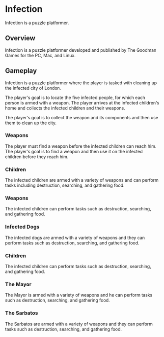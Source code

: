 # Infection

Infection is a puzzle platformer.

## Overview

Infection is a puzzle platformer developed and published by The Goodman Games for the PC, Mac, and Linux.

## Gameplay

Infection is a puzzle platformer where the player is tasked with cleaning up the infected city of London.

The player's goal is to locate the five infected people, for which each person is armed with a weapon. The player arrives at the infected children's home and collects the infected children and their weapons.

The player's goal is to collect the weapon and its components and then use them to clean up the city.

### Weapons

The player must find a weapon before the infected children can reach him. The player's goal is to find a weapon and then use it on the infected children before they reach him.

### Children

The infected children are armed with a variety of weapons and can perform tasks including destruction, searching, and gathering food.

### Weapons

The infected children can perform tasks such as destruction, searching, and gathering food.

### Infected Dogs

The infected dogs are armed with a variety of weapons and they can perform tasks such as destruction, searching, and gathering food.

### Children

The infected children can perform tasks such as destruction, searching, and gathering food.

### The Mayor

The Mayor is armed with a variety of weapons and he can perform tasks such as destruction, searching, and gathering food.

### The Sarbatos

The Sarbatos are armed with a variety of weapons and they can perform tasks such as destruction, searching, and gathering food.